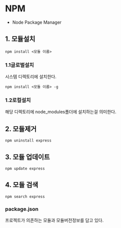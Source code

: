 # NPM

- Node Package Manager


## 1. 모듈설치
~~~
npm install <모듈 이름>
~~~

### 1.1글로벌설치
시스템 디렉토리에 설치한다.
~~~
npm install <모듈 이름> -g
~~~

### 1.2로컬설치
해당 디렉토리에 node_modules폴더에 설치하는걸 의미한다.


## 2. 모듈제거
~~~
npm uninstall express
~~~

## 3. 모듈 업데이트
~~~
npm update express
~~~

## 4. 모듈 검색
~~~
npm search express
~~~


### package.json
프로젝트가 의존하는 모듈과 모듈버전정보를 담고 있다.
